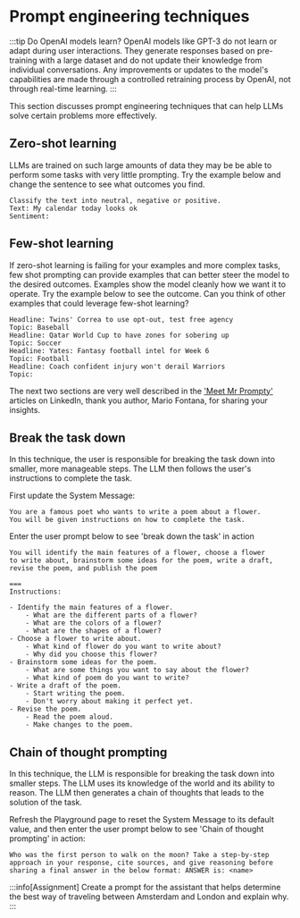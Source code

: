 # Prompt engineering techniques

:::tip Do OpenAI models learn?
OpenAI models like GPT-3 do not learn or adapt during user interactions. They generate responses based on pre-training with a large dataset and do not update their knowledge from individual conversations. Any improvements or updates to the model's capabilities are made through a controlled retraining process by OpenAI, not through real-time learning.
:::

This section discusses prompt engineering techniques that can help LLMs solve certain problems more effectively.

## Zero-shot learning

LLMs are trained on such large amounts of data they may be be able to perform some tasks with very little prompting. Try the example below and change the sentence to see what outcomes you find.

```text title="Enter in the user prompt:"
Classify the text into neutral, negative or positive.
Text: My calendar today looks ok
Sentiment:
```

## Few-shot learning

If zero-shot learning is failing for your examples and more complex tasks, few shot prompting can provide examples that can better steer the model to the desired outcomes.  Examples show the model cleanly how we want it to operate. Try the example below to see the outcome. Can you think of other examples that could leverage few-shot learning?

```text title="Enter in the user prompt:"
Headline: Twins' Correa to use opt-out, test free agency
Topic: Baseball
Headline: Qatar World Cup to have zones for sobering up
Topic: Soccer
Headline: Yates: Fantasy football intel for Week 6
Topic: Football
Headline: Coach confident injury won't derail Warriors
Topic:
```

The next two sections are very well described in the ['Meet Mr Prompty'](https://www.linkedin.com/pulse/meet-mr-prompty-break-tasks-down-chain-thought-dynamic-mario-fontana/?trackingId=%2FzJrYZ06TxWwVVLkU7rxug%3D%3D) articles on LinkedIn, thank you author, Mario Fontana, for sharing your insights.

## Break the task down

In this technique, the user is responsible for breaking the task down into smaller, more manageable steps. The LLM then follows the user's instructions to complete the task.

First update the System Message:

```text title="Enter in the system message:"
You are a famous poet who wants to write a poem about a flower. 
You will be given instructions on how to complete the task.
```

Enter the user prompt below to see 'break down the task' in action

```text title="Enter in the user prompt:"
You will identify the main features of a flower, choose a flower 
to write about, brainstorm some ideas for the poem, write a draft, 
revise the poem, and publish the poem

===
Instructions:

- Identify the main features of a flower.
    - What are the different parts of a flower?
    - What are the colors of a flower?
    - What are the shapes of a flower?
- Choose a flower to write about.
    - What kind of flower do you want to write about?
    - Why did you choose this flower?
- Brainstorm some ideas for the poem.
    - What are some things you want to say about the flower?
    - What kind of poem do you want to write?
- Write a draft of the poem.
    - Start writing the poem.
    - Don't worry about making it perfect yet.
- Revise the poem.
    - Read the poem aloud.
    - Make changes to the poem.
```

## Chain of thought prompting

In this technique, the LLM is responsible for breaking the task down into smaller steps. The LLM uses its knowledge of the world and its ability to reason. The LLM then generates a chain of thoughts that leads to the solution of the task.

Refresh the Playground page to reset the System Message to its default value, and then enter the user prompt below to see 'Chain of thought prompting' in action:

```text title="Enter in the user prompt:"
Who was the first person to walk on the moon? Take a step-by-step approach in your response, cite sources, and give reasoning before sharing a final answer in the below format: ANSWER is: <name>
```

:::info[Assignment]
Create a prompt for the assistant that helps determine the best way of traveling between Amsterdam and London and explain why.
:::